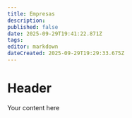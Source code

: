 ```yaml
---
title: Empresas
description: 
published: false
date: 2025-09-29T19:41:22.871Z
tags: 
editor: markdown
dateCreated: 2025-09-29T19:29:33.675Z
---
```


# Header
Your content here